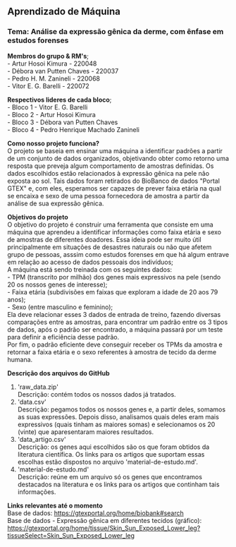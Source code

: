 ## Aprendizado de Máquina
### Tema: Análise da expressão gênica da derme, com ênfase em estudos forenses

**Membros do grupo & RM's**;
<br> - Artur Hosoi Kimura - 220048
<br> - Débora van Putten Chaves - 220037
<br> - Pedro H. M. Zanineli - 220068
<br> - Vitor E. G. Barelli - 220072

**Respectivos lideres de cada bloco**;
<br> - Bloco 1 - Vitor E. G. Barelli
<br> - Bloco 2 - Artur Hosoi Kimura
<br> - Bloco 3 - Débora van Putten Chaves
<br> - Bloco 4 - Pedro Henrique Machado Zanineli

**Como nosso projeto funciona?**
<br> O projeto se baseia em ensinar uma máquina a identificar padrões a partir de um conjunto de dados organizados, objetivando obter como retorno uma resposta que preveja algum comportamento de amostras definidas. Os dados escolhidos estão relacionados à expressão gênica na pele não exposta ao sol. Tais dados foram retirados do BioBanco de dados "Portal GTEX" e, com eles, esperamos ser capazes de prever faixa etária na qual se encaixa e sexo de uma pessoa fornecedora de amostra a partir da análise de sua expressão gênica.

**Objetivos do projeto**
<br> O objetivo do projeto é construir uma ferramenta que consiste em uma máquina que aprendeu a identificar informações como faixa etária e sexo de amostras de diferentes doadores. Essa ideia pode ser muito útil principalmente em situações de desastres naturais ou não que afetem grupo de pessoas, asssim como estudos forenses em que há algum entrave em relação ao acesso de dados pessoais dos indivíduos;
<br> A máquina está sendo treinada com os seguintes dados:
<br> - TPM (transcrito por milhão) dos genes mais expressivos na pele (sendo 20 os nossos genes de interesse);
<br> - Faixa etária (subdivisões em faixas que exploram a idade de 20 aos 79 anos);
<br> - Sexo (entre masculino e feminino);
<br> Ela deve relacionar esses 3 dados de entrada de treino, fazendo diversas comparações entre as amostras, para encontrar um padrão entre os 3 tipos de dados, após o padrão ser encontrado, a máquina passará por um teste para definir a eficiência desse padrão.
<br> Por fim, o padrão eficiente deve conseguir receber os TPMs da amostra e retornar a faixa etária e o sexo referentes à amostra de tecido da derme humana.

**Descrição dos arquivos do GitHub**
1. 'raw_data.zip'
<br> Descrição: contém todos os nossos dados já tratados.
2. 'data.csv'
<br> Descrição: pegamos todos os nossos genes e, a partir deles, somamos as suas expressões. Depois disso, analisamos quais deles eram mais expressivos (quais tinham as maiores somas) e selecionamos os 20 (vinte) que aparesentaram maiores resultados.
3. 'data_artigo.csv'
<br> Descrição: os genes aqui escolhidos são os que foram obtidos da literatura científica. Os links para os artigos que suportam essas escolhas estão dispostos no arquivo 'material-de-estudo.md'.
4. 'material-de-estudo.md'
<br> Descrição: reúne em um arquivo só os genes que encontramos destacados na literatura e os links para os artigos que continham tais informações.

**Links relevantes até o momento**
<br> Base de dados: <https://gtexportal.org/home/biobank#search>
<br> Base de dados - Expressão gênica em diferentes tecidos (gráfico): <https://gtexportal.org/home/tissue/Skin_Sun_Exposed_Lower_leg?tissueSelect=Skin_Sun_Exposed_Lower_leg>
